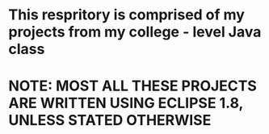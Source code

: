 # This respritory is comprised of my projects from my college - level Java class
# NOTE: MOST ALL THESE PROJECTS ARE WRITTEN USING ECLIPSE 1.8, UNLESS STATED OTHERWISE
